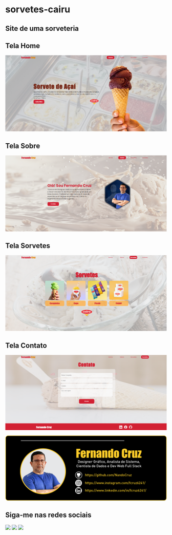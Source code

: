 # sorvetes-cairu
## Site de uma sorveteria

## Tela Home
![TelaHome](https://github.com/NandoCruz/sorvetes-cairu/blob/main/imagens/tela-home.png)

## Tela Sobre
![TelaSobre](https://github.com/NandoCruz/sorvetes-cairu/blob/main/imagens/tela-sobre.png)

## Tela Sorvetes
![TelaSorvete](https://github.com/NandoCruz/sorvetes-cairu/blob/main/imagens/tela-sorvetes.png)

## Tela Contato
![TelaContato](https://github.com/NandoCruz/sorvetes-cairu/blob/main/imagens/tela-contato.png)

 ![AssinaturaOnLine](https://github.com/NandoCruz/PowerBI-dashboard/blob/main/imagens/AssinaturaOnLine.png)

## Siga-me nas redes sociais
<div>
  <a href="https://www.linkedin.com/in/fernando-cruz1005" target="_blank"><img src="https://img.shields.io/badge/LinkedIn-0077B5?style=for-the-badge&logo=linkedin&logoColor=white"></a>
  <a href="https://api.whatsapp.com/send?1=pt_br&phone=558398388777" target="_blank"><img src="https://img.shields.io/badge/WhatsApp-25D366?style=for-the-badge&logo=whatsapp&logoColor=white"></a>
  <a href="https://www.instagram.com/fcruz6241/" target="_blank"><img src="https://img.shields.io/badge/Instagram-0077B5?style=for-the-badge&logo=instagram&logoColor=white"></a>
</div>
